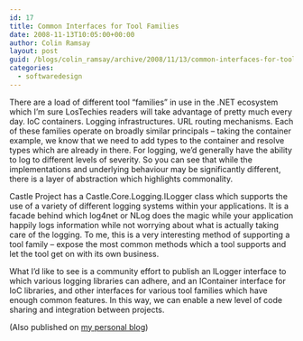 ```yaml
---
id: 17
title: Common Interfaces for Tool Families
date: 2008-11-13T10:05:00+00:00
author: Colin Ramsay
layout: post
guid: /blogs/colin_ramsay/archive/2008/11/13/common-interfaces-for-tool-families.aspx
categories:
  - softwaredesign
---
```

There are a load of different tool &#8220;families&#8221; in use in the .NET ecosystem which I&#8217;m sure LosTechies readers will take advantage of pretty much every day. IoC containers. Logging infrastructures. URL routing mechanisms. Each of these families operate on broadly similar principals &#8211; taking the container example, we know that we need to add types to the container and resolve types which are already in there. For logging, we&#8217;d generally have the ability to log to different levels of severity. So you can see that while the implementations and underlying behaviour may be significantly different, there is a layer of abstraction which highlights commonality.

Castle Project has a Castle.Core.Logging.ILogger class which supports the use of a variety of different logging systems within your applications. It is a facade behind which log4net or NLog does the magic while your application happily logs information while not worrying about what is actually taking care of the logging. To me, this is a very interesting method of supporting a tool family &#8211; expose the most common methods which a tool supports and let the tool get on with its own business.

What I&#8217;d like to see is a community effort to publish an ILogger interface to which various logging libraries can adhere, and an IContainer interface for IoC libraries, and other interfaces for various tool families which have enough common features. In this way, we can enable a new level of code sharing and integration between projects.

(Also published on [my personal blog](http://colinramsay.co.uk/diary/2008/11/16/common-interfaces-for-tool-families/))